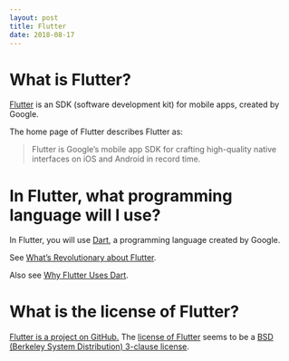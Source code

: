```yaml
---
layout: post
title: Flutter
date: 2018-08-17
---
```


# What is Flutter?

[Flutter](https://flutter.io/) is an SDK (software development kit) for mobile apps, created by Google.

The home page of Flutter describes Flutter as:

> Flutter is Google’s mobile app SDK for crafting high-quality native interfaces on iOS and Android in record time.

# In Flutter, what programming language will I use?

In Flutter, you will use [Dart](https://www.dartlang.org/), a programming language created by Google.

See [What’s Revolutionary about Flutter](https://hackernoon.com/whats-revolutionary-about-flutter-946915b09514).

Also see [Why Flutter Uses Dart](https://hackernoon.com/why-flutter-uses-dart-dd635a054ebf).

# What is the license of Flutter?

[Flutter is a project on GitHub.](https://github.com/flutter/flutter) The [license of Flutter](https://github.com/flutter/flutter/blob/master/LICENSE) seems to be a [BSD (Berkeley System Distribution) 3-clause license](https://opensource.org/licenses/BSD-3-Clause).
